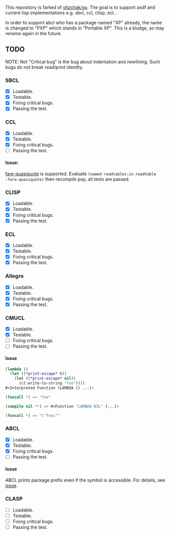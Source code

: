 This repository is farked of [yitzchak/xp](https://github.com/yitzchak/xp).
The goal is to support asdf and current lisp implementations e.g. sbcl, ccl, clisp, ecl...

In order to support abcl who has a package named "XP" already,
the name is changed to "PXP" which stands in "Portable XP".
This is a kludge, so may rename again in the future.

## TODO
NOTE: Not "Critical bug" is the bug about indentation and newlining.
Such bugs do not break read/print identity.

### SBCL
* [x] Loadable.
* [x] Testable.
* [x] Fixing critical bugs.
* [x] Passing the test.

### CCL
* [x] Loadable.
* [x] Testable.
* [x] Fixing critical bugs.
* [ ] Passing the test.

#### Issue:
[fare-quasiquote] is supported.
Evaluate `(named-readtables:in-readtable :fare-quasiquote)` then
recompile pxp, all tests are passed.

[fare-quasiquote]: https://github.com/fare/fare-quasiquote

### CLISP
* [x] Loadable.
* [x] Testable.
* [x] Fixing critical bugs.
* [x] Passing the test.

### ECL
* [x] Loadable.
* [x] Testable.
* [x] Fixing critical bugs.
* [x] Passing the test.

### Allegro
* [x] Loadable.
* [x] Testable.
* [x] Fixing critical bugs.
* [x] Passing the test.

### CMUCL
* [x] Loadable.
* [x] Testable.
* [ ] Fixing critical bugs.
* [ ] Passing the test.

#### Issue

```lisp
(lambda ()
  (let ((*print-escape* t))
    (let ((*print-escape* nil))
      (cl:write-to-string "foo"))))
#<Interpreted Function (LAMBDA () ...)>

(funcall *) => "foo"

(compile nil **) => #<Function "LAMBDA NIL" {...}>

(funcall *) => "\"foo\""
```

### ABCL
* [x] Loadable.
* [x] Testable.
* [x] Fixing critical bugs.
* [ ] Passing the test.

#### Issue
ABCL prints package prefix even if the symbol is accessible.
For details, see [issue](https://github.com/armedbear/abcl/issues/408).

### CLASP
* [ ] Loadable.
* [ ] Testable.
* [ ] Fixing critical bugs.
* [ ] Passing the test.
